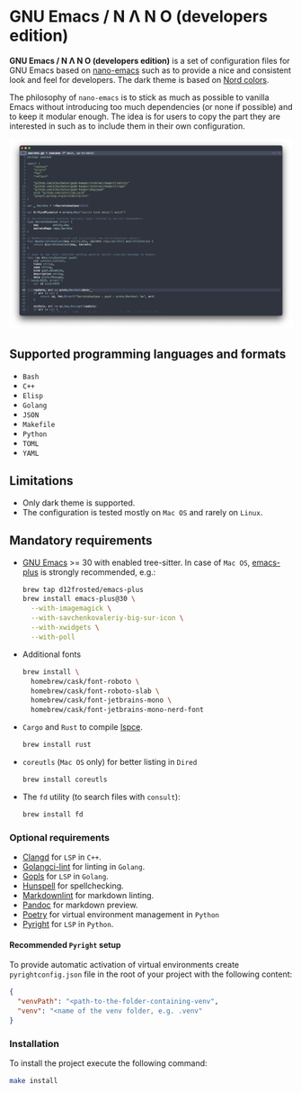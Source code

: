 # GNU Emacs / N Λ N O (developers edition)

**GNU Emacs / N Λ N O (developers edition)** is a set of configuration files
for GNU Emacs based on [nano-emacs](https://github.com/rougier/nano-emacs)
such as to provide a nice and consistent look and feel for developers.
The dark theme is based on [Nord colors](https://www.nordtheme.com/).

The philosophy of `nano-emacs` is to stick as much as possible to
vanilla Emacs without introducing too much dependencies (or none if
possible) and to keep it modular enough. The idea is for users to copy
the part they are interested in such as to include them in their own
configuration.

![preview](./images/nano-emacs-dark.png)

## Supported programming languages and formats

- `Bash`
- `C++`
- `Elisp`
- `Golang`
- `JSON`
- `Makefile`
- `Python`
- `TOML`
- `YAML`

## Limitations

- Only dark theme is supported.
- The configuration is tested mostly on `Mac OS` and rarely on `Linux`.

## Mandatory requirements

- [GNU Emacs](https://www.gnu.org/software/emacs/) >= 30 with enabled tree-sitter.
  In case of `Mac OS`, [emacs-plus](https://github.com/d12frosted/homebrew-emacs-plus)
  is strongly recommended, e.g.:

  ```bash
  brew tap d12frosted/emacs-plus
  brew install emacs-plus@30 \
    --with-imagemagick \
    --with-savchenkovaleriy-big-sur-icon \
    --with-xwidgets \
    --with-poll
  ```

- Additional fonts

  ```bash
  brew install \
    homebrew/cask/font-roboto \
    homebrew/cask/font-roboto-slab \
    homebrew/cask/font-jetbrains-mono \
    homebrew/cask/font-jetbrains-mono-nerd-font
  ```

- `Cargo` and `Rust` to compile [lspce](https://github.com/zbelial/lspce).

  ```bash
  brew install rust
  ```

- `coreutls` (`Mac OS` only) for better listing in `Dired`

  ```bash
  brew install coreutls
  ```

- The `fd` utility (to search files with `consult`):

  ```bash
  brew install fd
  ```

### Optional requirements

- [Clangd](https://clangd.llvm.org/) for `LSP` in `C++`.
- [Golangci-lint](https://golangci-lint.run/) for linting in `Golang`.
- [Gopls](https://github.com/golang/tools/tree/master/gopls) for `LSP` in `Golang`.
- [Hunspell](https://github.com/hunspell/hunspell) for spellchecking.
- [Markdownlint](https://github.com/DavidAnson/markdownlint-cli2) for markdown linting.
- [Pandoc](https://pandoc.org/) for markdown preview.
- [Poetry](https://python-poetry.org/) for virtual environment management in `Python`
- [Pyright](https://github.com/microsoft/pyright) for `LSP` in `Python`.

#### Recommended `Pyright` setup

To provide automatic activation of virtual environments create `pyrightconfig.json`
file in the root of your project with the following content:

``` json
{
  "venvPath": "<path-to-the-folder-containing-venv",
  "venv": "<name of the venv folder, e.g. .venv"
}
```

### Installation

To install the project execute the following command:

```bash
make install
```
